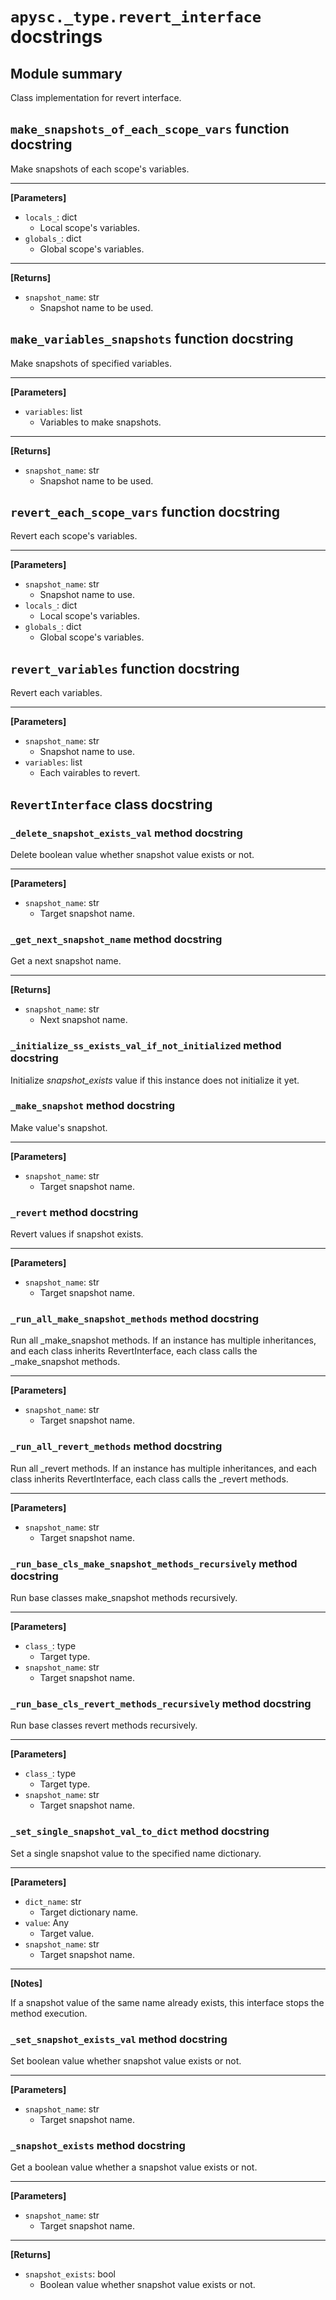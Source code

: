 # `apysc._type.revert_interface` docstrings

## Module summary

Class implementation for revert interface.

## `make_snapshots_of_each_scope_vars` function docstring

Make snapshots of each scope's variables.<hr>

**[Parameters]**

- `locals_`: dict
  - Local scope's variables.
- `globals_`: dict
  - Global scope's variables.

<hr>

**[Returns]**

- `snapshot_name`: str
  - Snapshot name to be used.

## `make_variables_snapshots` function docstring

Make snapshots of specified variables.<hr>

**[Parameters]**

- `variables`: list
  - Variables to make snapshots.

<hr>

**[Returns]**

- `snapshot_name`: str
  - Snapshot name to be used.

## `revert_each_scope_vars` function docstring

Revert each scope's variables.<hr>

**[Parameters]**

- `snapshot_name`: str
  - Snapshot name to use.
- `locals_`: dict
  - Local scope's variables.
- `globals_`: dict
  - Global scope's variables.

## `revert_variables` function docstring

Revert each variables.<hr>

**[Parameters]**

- `snapshot_name`: str
  - Snapshot name to use.
- `variables`: list
  - Each vairables to revert.

## `RevertInterface` class docstring

### `_delete_snapshot_exists_val` method docstring

Delete boolean value whether snapshot value exists or not.<hr>

**[Parameters]**

- `snapshot_name`: str
  - Target snapshot name.

### `_get_next_snapshot_name` method docstring

Get a next snapshot name.<hr>

**[Returns]**

- `snapshot_name`: str
  - Next snapshot name.

### `_initialize_ss_exists_val_if_not_initialized` method docstring

Initialize _snapshot_exists_ value if this instance does not initialize it yet.

### `_make_snapshot` method docstring

Make value's snapshot.<hr>

**[Parameters]**

- `snapshot_name`: str
  - Target snapshot name.

### `_revert` method docstring

Revert values if snapshot exists.<hr>

**[Parameters]**

- `snapshot_name`: str
  - Target snapshot name.

### `_run_all_make_snapshot_methods` method docstring

Run all _make_snapshot methods. If an instance has multiple inheritances, and each class inherits RevertInterface, each class calls the _make_snapshot methods.<hr>

**[Parameters]**

- `snapshot_name`: str
  - Target snapshot name.

### `_run_all_revert_methods` method docstring

Run all _revert methods. If an instance has multiple inheritances, and each class inherits RevertInterface, each class calls the _revert methods.<hr>

**[Parameters]**

- `snapshot_name`: str
  - Target snapshot name.

### `_run_base_cls_make_snapshot_methods_recursively` method docstring

Run base classes make_snapshot methods recursively.<hr>

**[Parameters]**

- `class_`: type
  - Target type.
- `snapshot_name`: str
  - Target snapshot name.

### `_run_base_cls_revert_methods_recursively` method docstring

Run base classes revert methods recursively.<hr>

**[Parameters]**

- `class_`: type
  - Target type.
- `snapshot_name`: str
  - Target snapshot name.

### `_set_single_snapshot_val_to_dict` method docstring

Set a single snapshot value to the specified name dictionary.<hr>

**[Parameters]**

- `dict_name`: str
  - Target dictionary name.
- `value`: Any
  - Target value.
- `snapshot_name`: str
  - Target snapshot name.

<hr>

**[Notes]**

If a snapshot value of the same name already exists, this interface stops the method execution.

### `_set_snapshot_exists_val` method docstring

Set boolean value whether snapshot value exists or not.<hr>

**[Parameters]**

- `snapshot_name`: str
  - Target snapshot name.

### `_snapshot_exists` method docstring

Get a boolean value whether a snapshot value exists or not.<hr>

**[Parameters]**

- `snapshot_name`: str
  - Target snapshot name.

<hr>

**[Returns]**

- `snapshot_exists`: bool
  - Boolean value whether snapshot value exists or not.